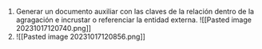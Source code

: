 1. Generar un documento auxiliar con las claves de la relación dentro de la agragación e incrustar o referenciar la entidad externa. ![[Pasted image 20231017120740.png]]
2. ![[Pasted image 20231017120856.png]]
